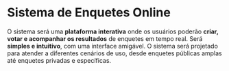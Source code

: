 # Sistema de Enquetes Online

O sistema será uma **plataforma interativa** onde os usuários poderão **criar, votar e acompanhar os resultados** de enquetes em tempo real. Será **simples e intuitivo**, com uma interface amigável. O sistema será projetado para atender a diferentes cenários de uso, desde enquetes públicas amplas até enquetes privadas e específicas.
